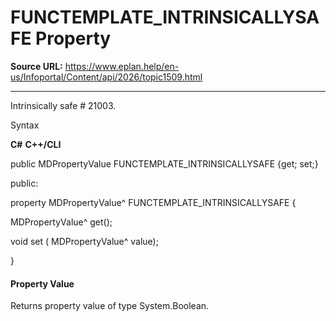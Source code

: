 # FUNCTEMPLATE_INTRINSICALLYSAFE Property

**Source URL:** https://www.eplan.help/en-us/Infoportal/Content/api/2026/topic1509.html

---

Intrinsically safe # 21003.

Syntax

**C#**
**C++/CLI**


public MDPropertyValue FUNCTEMPLATE_INTRINSICALLYSAFE {get; set;}

public:

property MDPropertyValue^ FUNCTEMPLATE_INTRINSICALLYSAFE {

   MDPropertyValue^ get();

   void set (    MDPropertyValue^ value);

}


#### Property Value

Returns property value of type System.Boolean.
